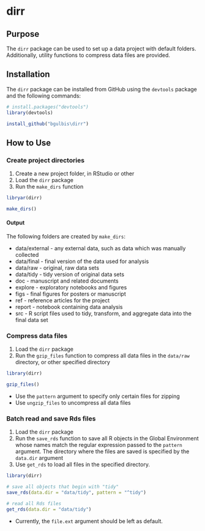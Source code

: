 dirr
================

<!-- README.md is generated from README.Rmd. Please edit that file -->
Purpose
-------

The `dirr` package can be used to set up a data project with default folders. Additionally, utility functions to compress data files are provided.

Installation
------------

The `dirr` package can be installed from GitHub using the `devtools` package and the following commands:

``` r
# install.packages("devtools")
library(devtools)

install_github("bgulbis\dirr")
```

How to Use
----------

### Create project directories

1.  Create a new project folder, in RStudio or other
2.  Load the `dirr` package
3.  Run the `make_dirs` function

``` r
libryar(dirr)

make_dirs()
```

#### Output

The following folders are created by `make_dirs`:

-   data/external - any external data, such as data which was manually collected
-   data/final - final version of the data used for analysis
-   data/raw - original, raw data sets
-   data/tidy - tidy version of original data sets
-   doc - manuscript and related documents
-   explore - exploratory notebooks and figures
-   figs - final figures for posters or manuscript
-   ref - reference articles for the project
-   report - notebook containing data analysis
-   src - R script files used to tidy, transform, and aggregate data into the final data set

### Compress data files

1.  Load the `dirr` package
2.  Run the `gzip_files` function to compress all data files in the `data/raw` directory, or other specified directory

``` r
library(dirr)

gzip_files()
```

-   Use the `pattern` argument to specify only certain files for zipping
-   Use `ungzip_files` to uncompress all data files

### Batch read and save Rds files

1.  Load the `dirr` package
2.  Run the `save_rds` function to save all R objects in the Global Environment whose names match the regular expression passed to the `pattern` argument. The directory where the files are saved is specified by the `data.dir` argument
3.  Use `get_rds` to load all files in the specified directory.

``` r
library(dirr)

# save all objects that begin with "tidy"
save_rds(data.dir = "data/tidy", pattern = "^tidy")

# read all Rds files
get_rds(data.dir = "data/tidy")
```

-   Currently, the `file.ext` argument should be left as default.
